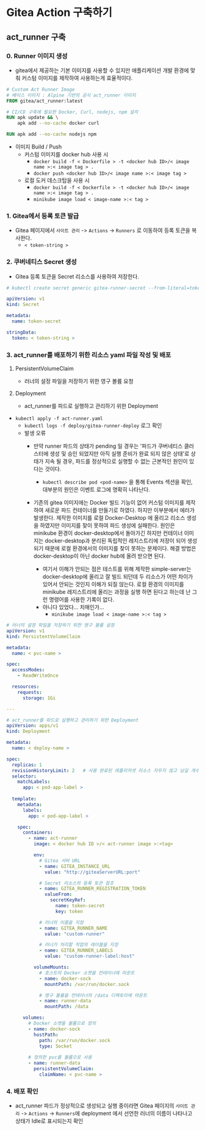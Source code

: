 # Gitea Action 구축하기

## act_runner 구축
### 0. Runner 이미지 생성
- gitea에서 제공하는 기본 이미지를 사용할 수 있지만 애플리케이션 개발 환경에 맞춰 커스텀 이미지를 제작하여 사용하는게 효율적이다.

~~~Dockerfile
# Custom Act Runner Image
# 베이스 이미지 : Alpine 기반의 공식 act_runner 이미지
FROM gitea/act_runner:latest

# CI/CD 구축에 필요한 Docker, Curl, nodejs, npm 설치
RUN apk update && \
    apk add --no-cache docker curl

RUN apk add --no-cache nodejs npm
~~~

- 이미지 Build / Push
    - 커스텀 이미지를 docker hub 사용 시
        - `docker build -f < Dockerfile > -t <docker hub ID>/< image name >:< image tag > .`
        - `docker push <docker hub ID>/< image name >:< image tag >`
    - 로컬 도커 데스크탑을 사용 시
        - `docker build -f < Dockerfile > -t <docker hub ID>/< image name >:< image tag > .`
        - `minikube image load < image-name >:< tag >`


### 1. Gitea에서 등록 토큰 발급
- Gitea 페이지에서 `사이트 관리` -> `Actions` -> `Runners` 로 이동하여 등록 토큰을 복사한다.
    - `< token-string >`


### 2. 쿠버네티스 Secret 생성
- Gitea 등록 토큰을 Secret 리소스를 사용하여 저장한다.

~~~yaml
# kubectl create secret generic gitea-runner-secret --from-literal=token='token'

apiVersion: v1
kind: Secret

metadata:
  name: token-secret

stringData:
  token: < token-string >
~~~


### 3. act_runner를 배포하기 위한 리소스 yaml 파일 작성 및 배포
1. PersistentVolumeClaim
    - 러너의 설정 파일을 저장하기 위한 영구 볼륨 요청

2. Deployment
    - act_runner를 파드로 실행하고 관리하기 위한 Deployment

- `kubectl apply -f act-runner.yaml`
    - `kubectl logs -f deploy/gitea-runner-deploy` 로그 확인
    - 발생 오류
        - 만약 runner 파드의 상태가 pending 일 경우는 '파드가 쿠버네티스 클러스터에 생성 및 승인 되었지만 아직 실행 준비가 완료 되지 않은 상태'로 상태가 지속 될 경우, 파드를 정상적으로 실행할 수 없는 근본적인 원인이 있다는 것이다.
            - `kubectl describe pod <pod-name>` 을 통해 Events 섹션을 확인, 대부분의 원인은 이벤트 로그에 명확히 나타난다.

        - 기존의 gitea 이미지에는 Docker 빌드 기능이 없어 커스텀 이미지를 제작하여 새로운 파드 컨테이너를 만들기로 하였다. 하지만 이부분에서 에러가 발생한다. 제작한 이미지를 로컬 Docker-Desktop 에 올리고 리소스 생성을 하였지만 이미지를 찾이 못하여 파드 생성에 실패한다. 원인은 minikube 환경이 docker-desktop에서 돌아가긴 하지만 컨테이너 이미지는 docker-desktop과 분리된 독립적인 레지스트리에 저장이 되어 생성되기 때문에 로컬 환경에서의 이미지를 찾이 못하는 문제이다. 해결 방법은 docker-desktop이 아닌 docker hub에 올려 받으면 된다.
            - 여기서 이해가 안되는 점은 테스트를 위해 제작한 simple-server는 docker-desktop에 올리고 잘 빌드 되던데 두 리소스가 어떤 차이가 있어서 안되는 것인지 이해가 되질 않는다. 로컬 환경의 이미지를 minikube 레지스트리에 올리는 과정을 실행 하면 된다고 하는데 난 그런 명령어를 사용한 기록이 없다.
            - 아니다 있었다... 치매인가...
                - `minikube image load < image-name >:< tag >`

~~~yaml
# 러너의 설정 파일을 저장하기 위한 영구 볼륨 설정
apiVersion: v1
kind: PersistentVolumeClaim

metadata:
  name: < pvc-name >

spec:
  accessModes:
    - ReadWriteOnce

  resources:
    requests:
      storage: 1Gi

---

# act_runner를 파드로 실행하고 관리하기 위한 Deployment
apiVersion: apps/v1
kind: Deployment

metadata:
  name: < deploy-name >

spec:
  replicas: 1
  revisionHistoryLimit: 2   # 사용 완료된 레플리카셋 리소스 지우지 않고 남길 개수 (default: 10)
  selector:
    matchLabels:
      app: < pod-app-label >
  
  template:
    metadata:
      labels:
        app: < pod-app-label >

    spec:
      containers:
        - name: act-runner
          image: < docker hub ID >/< act-runner image >:<tag>

          env: 
            # Gitea 서버 URL 
            - name: GITEA_INSTANCE_URL
              value: "http://giteaServerURL:port"

            # Secret 리소스의 등록 토큰 참조
            - name: GITEA_RUNNER_REGISTRATION_TOKEN
              valueFrom:  
                secretKeyRef:
                  name: token-secret
                  key: token

            # 러너의 이름을 지정
            - name: GITEA_RUNNER_NAME
              value: "custom-runner"

            # 러너가 처리할 작업의 레이블을 지정
            - name: GITEA_RUNNER_LABELS
              value: "custom-runner-label:host"

          volumeMounts:
            # 호스트의 Docker 소켓을 컨테이너에 마운트
            - name: docker-sock
              mountPath: /var/run/docker.sock

            # 영구 볼륨을 컨테이너의 /data 디렉토리에 마운트
            - name: runner-data
              mountPath: /data

      volumes:
        # Docker 소켓을 볼륨으로 정의
        - name: docker-sock
          hostPath:
            path: /var/run/docker.sock  
            type: Socket
        
        # 정의한 pvc를 볼륨으로 사용
        - name: runner-data
          persistentVolumeClaim:
            claimName: < pvc-name >
~~~


### 4. 배포 확인
- act_runner 파드가 정상적으로 생성되고 실행 중이라면 Gitea 페이지의 `사이트 관리` -> `Actions` -> `Runners`에 deployment 에서 선언한 러너의 이름이 나타나고 상태가 Idle로 표시되는지 확인